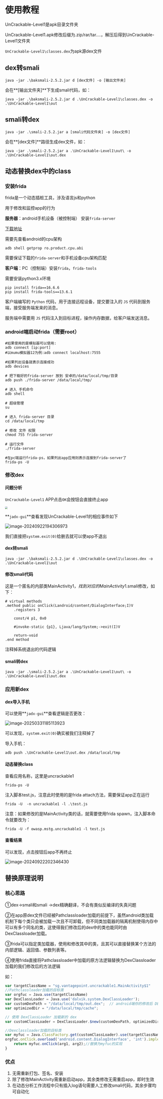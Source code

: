 # 使用教程

UnCrackable-Level1是apk目录文件夹

UnCrackable-Level1.apk修改后缀为.zip/rar/tar....，解压后得到UnCrackable-Level1文件夹

`UnCrackable-Level1\classes.dex`为apk源dex文件

## dex转smali

```shell
java -jar .\baksmali-2.5.2.jar d [dex文件] -o [输出文件夹]
```

会在**[输出文件夹]**下生成smali代码，如：

```shell
java -jar .\baksmali-2.5.2.jar d .\UnCrackable-Level1\classes.dex -o .\UnCrackable-Level1\out
```

## smali转dex

```shell
java -jar .\smali-2.5.2.jar a [smali代码文件夹] -o [dex文件]
```

会在**[dex文件]**路径生成dex文件，如：

```shell
java -jar .\smali-2.5.2.jar a .\UnCrackable-Level1\out\ -o .\UnCrackable-Level1\out.dex
```

## 动态替换dex中的class

### 安装frida

frida是一个动态插桩工具，涉及语言js和python

用于修改和监控app的行为

**服务器**：android手机设备（被控制端） 安装`frida-server` 

[下载地址](https://github.com/frida/frida/releases)

需要先查看android的cpu架构

```shell
adb shell getprop ro.product.cpu.abi
```

需要保证下载的`frida-server`和手机设备cpu架构匹配



**客户端**：PC（控制端）安装`frida`，`frida-tools`

需要安装python3.x环境

```shell
pip install frida==16.6.6
pip install frida-tools==13.6.1
```

客户端编写的 `Python` 代码，用于连接远程设备，提交要注入的 `JS` 代码到服务端，接受服务端发来的消息。

服务端中需要用 `JS` 代码注入到目标进程，操作内存数据，给客户端发送消息。

### android端启动frida（需要root）

```
#如果使用的是模拟器可以使用:
adb connect [ip:port]
#以mumu模拟器12为例:adb connect localhost:7555

#如果列出设备就表示连接成功
adb devices

# 把下载好的frida-server 放到 安卓的/data/local/tmp/目录
adb push ./frida-server /data/local/tmp/

# 进入 手机命令
adb shell
 
# 超级管理
su
 
# 进入 frida-server 目录
cd /data/local/tmp
 
# 修改 文件 权限
chmod 755 frida-server
 
# 运行文件
./frida-server

#在pc端运行frida-ps，如果列出app应用则表示连接到frida-server了
frida-ps -U
```

### 修改dex

#### 问题分析

`UnCrackable-Level1` APP点击`OK`会按钮会直接终止app

<img src=".\pic\image-20240922193100961.png" style="zoom:50%;" />

**`jadx-gui`**查看发现UnCrackable-Level1的相应事件如下

<img src=".\pic\image-20240922194306973.png" alt="image-20240922194306973"  />

我们直接把`system.exit(0)`给删去就可以使app不退出

#### dex转smali

```shell
java -jar .\baksmali-2.5.2.jar d .\UnCrackable-Level1\classes.dex -o .\UnCrackable-Level1\out
```

#### 修改smali代码

这是一个匿名的内部类MainActivity$1，找到对应的MainActivity$1.smali修改，如下：

```smalltalk
# virtual methods
.method public onClick(Landroid/content/DialogInterface;I)V
    .registers 3

    const/4 p1, 0x0

    #invoke-static {p1}, Ljava/lang/System;->exit(I)V

    return-void
.end method
```

注释掉系统退出的代码逻辑

#### smali转dex

```shell
java -jar .\smali-2.5.2.jar a .\UnCrackable-Level1\out\ -o .\UnCrackable-Level1\out.dex
```

### 应用新dex

#### dex导入手机

可以使用**`jadx-gui`**查看逻辑是否更改：

<img src=".\pic\image-20250331185113923.png" alt="image-20250331185113923"  />

可以发现，`system.exit(0)`确实被我们注释掉了

导入手机：

```shell
adb push .\UnCrackable-Level1\out.dex /data/local/tmp
```

#### 动态替换class

查看应用名称，这里是uncrackable1

```shell
frida-ps -U
```

注入脚本test.js，注意此时使用的是frida attach方法，需要保证app正在运行

```shell
frida -U  -n uncrackable1 -l .\test.js
```

注意：如果修改的是MainActivity类的话，就需要使用frida spawn，注入脚本命令就要改为：

```shell
frida -U -f owasp.mstg.uncrackable1 -l test.js 
```

#### 查看结果

可以发现，点击按钮后app不再终止

<img src=".\pic\image-20240922202346430.png" alt="image-20240922202346430"  />

## 替换原理说明

### 核心思路

①dex→smali和smali →dex精确翻译，不会有类似反编译的失真问题

②在app原dex文件已经被Pathclassloader加载的前提下，虽然android类加载机制下每个类只会被加载一次且不可卸载，但不同类加载器的隔离机制使得内存中可以有多个同名的类，这使得我们修改后的dex中的类也能同时由DexClassloader加载。

③frida可以指定类加载器，使用和修改其中的类，且其可以直接替换某个方法的内部逻辑、返回值、参数列表等。

④使用frida直接将Pathclassloader中加载的原方法逻辑替换为DexClassloader加载的我们修改后的方法逻辑

如：

```javascript
var targetClassName = "sg.vantagepoint.uncrackable1.MainActivity$1"
//Pathclassloader加载的目标类
var orgfuc = Java.use(targetClassName)
var DexClassLoader = Java.use('dalvik.system.DexClassLoader');
var customDexPath = "/data/local/tmp/out.dex";  // android端你的修改后 DEX文件 的路径
var optimizedDir = "/data/local/tmp/cache";

// 使用 DexClassLoader 加载新的 dex
var customClassLoader = DexClassLoader.$new(customDexPath, optimizedDir, null, null);

//Dexclassloader加载的目标类
var myfuc = Java.ClassFactory.get(customClassLoader).use(targetClassName);
orgfuc.onClick.overload('android.content.DialogInterface', 'int').implementation = function (arg1, arg2) {
	return myfuc.onClick(arg1, arg2);//替换为myfuc的实现
}
```

### 优点

1. 无需重新打包、签名、安装
2. 除了修改MainActivity需重新启动app，其余类修改无需重启app，即时生效
3. 在动态分析工作流程中只有插入log语句需要人工修改smali代码，其余步骤均可自动化
